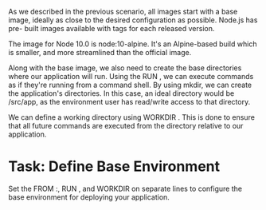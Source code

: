 

As we described in the previous scenario, all images start with a base image,
ideally as close to the desired configuration as possible. Node.js has pre-
built images available with tags for each released version.

The image for Node 10.0 is node:10-alpine. It's an Alpine-based build which is 
smaller, and more streamlined than the official image.

Along with the base image, we also need to create the base directories where 
our  application will run. Using the RUN <command>, we can execute commands as 
if they're running from a command shell. By using mkdir, we can create the 
application's directories. In this case, an ideal directory would be /src/app, 
as the environment user has read/write access to that directory.

We can define a working directory using WORKDIR <directory>.  This is done 
to ensure that all future commands are executed from the directory relative 
to our application.

# Task: Define Base Environment

Set the FROM <image>:<tag>, RUN <command>, and WORKDIR <directory> on separate 
lines to configure the base environment for deploying your application.

